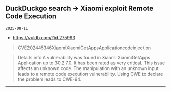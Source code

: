 ## DuckDuckgo search -> Xiaomi exploit Remote Code Execution
`2025-08-11`

* https://vuldb.com/?id.275993

<blockquote>
 CVE202445346XiaomiXiaomiGetAppsApplicationcodeinjection
</blockquote>
<blockquote>
Details info A vulnerability was found in Xiaomi XiaomiGetApps Application up to 30.2.7.0. It has been rated as very critical. This issue affects an unknown code. The manipulation with an unknown input leads to a remote code execution vulnerability. Using CWE to declare the problem leads to CWE-94.
</blockquote>

---

